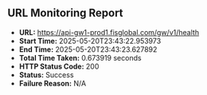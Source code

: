 ## URL Monitoring Report

- **URL:** https://api-gw1-prod1.fisglobal.com/gw/v1/health
- **Start Time:** 2025-05-20T23:43:22.953973
- **End Time:** 2025-05-20T23:43:23.627892
- **Total Time Taken:** 0.673919 seconds
- **HTTP Status Code:** 200
- **Status:** Success
- **Failure Reason:** N/A
